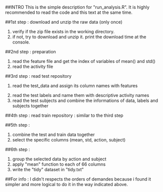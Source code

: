##INTRO
This is the simple description for "run_analysis.R".
It is highly recommended to read the code and this text at the same time.

##1st step : download and unzip the raw data (only once)
1. verify if the zip file exists in the working directory.
2. if not, try to download and unzip it. print the download time at the console.

##2nd step : preparation
1. read the feature file and get the index of variables of mean() and std() 
2. read the activity file

##3rd step : read test repository
1. read the test_data and assign its column names with features
2) read the test labels and name them with descriptive activity names
3) read the test subjects and combine the informations of data, labels and subjects together

##4th step : read train repository : similar to the third step

##5th step : 
1) combine the test and train data together 
2) select the specific columns (mean, std, action, subject)

##6th step : 
1) group the selected data by action and subject
2) apply "mean" function to each of 66 columns
3) write the "tidy" dataset in "tidy.txt"

##For info : 
I didn't respects the orders of demandes because i found it simpler and more logical to do it in the way indicated above.





